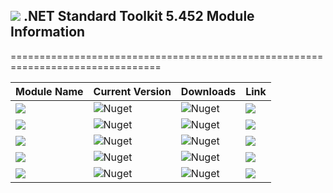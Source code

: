 ## <img src="https://github.com/Wagnerp/Krypton-NET-Version-Dashboard/blob/master/Assets/Icons/PNG/Square%20Design%2064%20x%2064%20New%20Green.png" /> .NET Standard Toolkit 5.452 Module Information

================================================================================

| Module Name | Current Version | Downloads | Link |
|---|---|---|---|
| <img src="https://img.shields.io/badge/Module-Core-orange.svg" /> | ![Nuget](https://img.shields.io/nuget/v/KryptonToolkitSuite5452CoreModule) | ![Nuget](https://img.shields.io/nuget/dt/KryptonToolkitSuite5452CoreModule?color=brightgreen) |  <a href="https://www.nuget.org/packages/KryptonToolkitSuite5452CoreModule/"><img src="https://img.shields.io/badge/Download-Link-9cf.svg" /></a> |
| <img src="https://img.shields.io/badge/Module-Docking-orange.svg" /> | ![Nuget](https://img.shields.io/nuget/v/KryptonToolkitSuite5452DockingModule) | ![Nuget](https://img.shields.io/nuget/dt/KryptonToolkitSuite5452DockingModule?color=brightgreen) |  <a href="https://www.nuget.org/packages/KryptonToolkitSuite5452DockingModule/"><img src="https://img.shields.io/badge/Download-Link-9cf.svg" /></a> |
| <img src="https://img.shields.io/badge/Module-Navigator-orange.svg" /> | ![Nuget](https://img.shields.io/nuget/v/KryptonToolkitSuite5452NavigatorModule) | ![Nuget](https://img.shields.io/nuget/dt/KryptonToolkitSuite5452NavigatorModule?color=brightgreen) |  <a href="https://www.nuget.org/packages/KryptonToolkitSuite5452NavigatorModule/"><img src="https://img.shields.io/badge/Download-Link-9cf.svg" /></a> |
| <img src="https://img.shields.io/badge/Module-Ribbon-orange.svg" /> | ![Nuget](https://img.shields.io/nuget/v/KryptonToolkitSuite5452RibbonModule) | ![Nuget](https://img.shields.io/nuget/dt/KryptonToolkitSuite5452RibbonModule?color=brightgreen) |  <a href="https://www.nuget.org/packages/KryptonToolkitSuite5452RibbonModule/"><img src="https://img.shields.io/badge/Download-Link-9cf.svg" /></a> |
| <img src="https://img.shields.io/badge/Module-Workspace-orange.svg" /> | ![Nuget](https://img.shields.io/nuget/v/KryptonToolkitSuite5452WorkspaceModule) | ![Nuget](https://img.shields.io/nuget/dt/KryptonToolkitSuite5452WorkspaceModule?color=brightgreen) |  <a href="https://www.nuget.org/packages/KryptonToolkitSuite5452WorkspaceModule/"><img src="https://img.shields.io/badge/Download-Link-9cf.svg" /></a> |